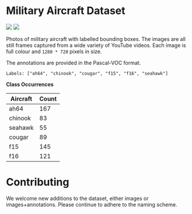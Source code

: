 # Military Aircraft Dataset

![](https://img.shields.io/github/repo-size/tlkh/milair-dataset.svg) ![](https://img.shields.io/github/license/tlkh/milair-dataset.svg)

Photos of military aircraft with labelled bounding boxes. The images are all still frames captured from a wide variety of YouTube videos. Each image is full colour and `1280 * 720` pixels in size.

The annotations are provided in the Pascal-VOC format.

```
Labels: ["ah64", "chinook", "cougar", "f15", "f16", "seahawk"]
```

**Class Occurrences**

| Aircraft | Count |
| -------- | ----- |
| ah64     | 167   |
| chinook  | 83    |
| seahawk  | 55    |
| cougar   | 89    |
| f15      | 145   |
| f16      | 121   |

# Contributing

We welcome new additions to the dataset, either images or images+annotations. Please continue to adhere to the naming scheme.
